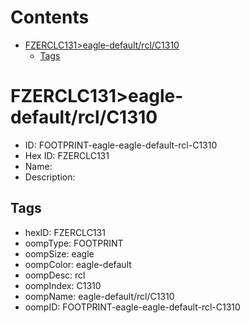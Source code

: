 



Contents
========

* [FZERCLC131>eagle-default/rcl/C1310](#fzerclc131eagle-defaultrclc1310)
	* [Tags](#tags)

# FZERCLC131>eagle-default/rcl/C1310

- ID: FOOTPRINT-eagle-eagle-default-rcl-C1310
- Hex ID: FZERCLC131
- Name: 
- Description: 

## Tags

- hexID: FZERCLC131
- oompType: FOOTPRINT
- oompSize: eagle
- oompColor: eagle-default
- oompDesc: rcl
- oompIndex: C1310
- oompName: eagle-default/rcl/C1310
- oompID: FOOTPRINT-eagle-eagle-default-rcl-C1310
